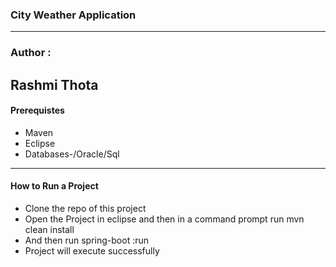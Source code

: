 ### City Weather Application
--------------------------------------------------------------------------------------------

### Author :
Rashmi Thota  
---------------------------------------------------------------------------------------------
#### Prerequistes
* Maven 
* Eclipse  
* Databases-/Oracle/Sql  
------------------------------------------------------------------------------------------------
####  How to Run a Project   
* Clone the repo of this project 
* Open the Project in eclipse  and then in a command prompt run mvn clean install 
* And then run  spring-boot :run 
* Project will execute successfully
